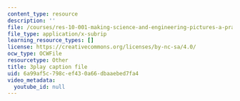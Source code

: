 ```yaml
---
content_type: resource
description: ''
file: /courses/res-10-001-making-science-and-engineering-pictures-a-practical-guide-to-presenting-your-work-spring-2016/6a99af5c798cef430a66dbaaebed7fa4_r0Os1lPSlN0.srt
file_type: application/x-subrip
learning_resource_types: []
license: https://creativecommons.org/licenses/by-nc-sa/4.0/
ocw_type: OCWFile
resourcetype: Other
title: 3play caption file
uid: 6a99af5c-798c-ef43-0a66-dbaaebed7fa4
video_metadata:
  youtube_id: null
---
```

